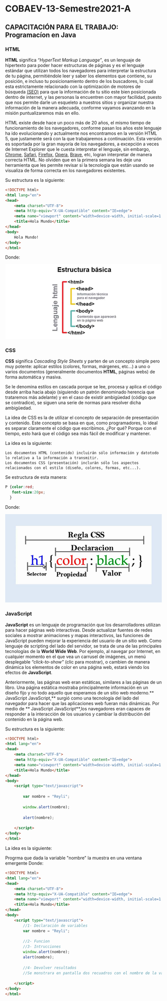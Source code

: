# COBAEV-13-Semestre2021-A

## CAPACITACIÓN PARA EL TRABAJO: Programacíon en Java

### HTML

**HTML** significa *“HyperText Markup Language”*, es un lenguaje de hipertexto para poder hacer estructuras de páginas y es el lenguaje estándar que utilizan todos los navegadores para interpretar la estructura de tu página, permitiéndole leer y saber los elementos que contiene, su posición, e incluso tu posicionamiento dentro de los buscadores, lo cuál esta estrictamente relacionado con la optimización de motores de búsqueda [(SEO)](https://www.cyberclick.es/inbound-marketing/seo "(SEO)") para que la información de tu sitio este bien posicionada dentro de internet, y las personas la encuentren con mayor facilidad, puesto que nos permite darle un esqueleto a nuestros sitios y organizar nuestra información de la manera adecuada, conforme vayamos avanzando en la misión puntualizaremos más en ello.

HTML existe desde hace un poco más de 20 años, el mismo tiempo de funcionamiento de los navegadores, conforme pasan los años este lenguaje ha ido evolucionando y actualmente nos encontramos en la versión HTML 5, que justamente será con la que trabajaremos a continuación. Esta versión es soportada por la gran mayoría de los navegadores, a excepción a veces de Internet Explorer que le cuesta interpretar el lenguaje, sin embargo, [Chrome](https://www.google.com/intl/es-419/chrome/ "Chrome"), [Safari](https://www.apple.com/mx/safari/ "Safari"), [Firefox](https://www.mozilla.org/es-MX/firefox/new/ "Firefox"), [Opera](https://www.opera.com/es "Opera"), [Brave](https://brave.com/es/ "Brave"), etc, logran interpretar de manera correcta HTML. No olviden que en la primera semana les deje una herramienta que les permite revisar si la tecnología que están usando se visualiza de forma correcta en los navegadores existentes.



Su estructura es la siguiente:
```html
<!DOCTYPE html>
<html lang="en">
<head>
    <meta charset="UTF-8">
    <meta http-equiv="X-UA-Compatible" content="IE=edge">
    <meta name="viewport" content="width=device-width, initial-scale=1.0">
    <title>Hola Mundo</title>
</head>
<body>
    Hola Mundo!
</body>
</html>

```
 Donde:

![Estructura](https://github.com/Hector17Felix/COBAEV-13-Semestre2021-A/blob/main/Imagenes/estructura-basica-de-una-pagina-web-en-html.jpg)

### CSS

**CSS** significa *Cascading Style Sheets* y parten de un concepto simple pero muy potente: aplicar estilos (colores, formas, márgenes, etc...) a uno o varios documentos (generalmente documentos **HTML**, páginas webs) de forma automática y masiva.

Se le denomina estilos en cascada porque se lee, procesa y aplica el código desde arriba hacia abajo (siguiendo un patrón denominado herencia que trataremos más adelante) y en el caso de existir ambigüedad (código que se contradice), se siguen una serie de normas para resolver dicha ambigüedad.

La idea de CSS es la de utilizar el concepto de separación de presentación y contenido. Este concepto se basa en que, como programadores, lo ideal es separar claramente el código que escribimos. ¿Por qué? Porque con el tiempo, esto hará que el código sea más fácil de modificar y mantener.

La idea es la siguiente:

    Los documentos HTML (contenido) incluirán sólo información y datotodo lo relativo a la información a transmitir.
    Los documentos CSS (presentación) inclurán sólo los aspectos relacionados con el estilo (diseño, colores, formas, etc...).

Se estructura de esta manera:
```css
P {color:red; 
   font-size:20px;
  }
```

Donde:

![Estructura](https://github.com/Hector17Felix/COBAEV-13-Semestre2021-A/blob/main/Imagenes/csses.jpg)


### JavaScript

**JavaScript** es un lenguaje de programación que los desarrolladores utilizan para hacer páginas web interactivas. Desde actualizar fuentes de redes sociales a mostrar animaciones y mapas interactivos, las funciones de JavaScript pueden mejorar la experiencia del usuario de un sitio web. Como lenguaje de scripting del lado del servidor, se trata de una de las principales tecnologías de la **World Wide Web**. Por ejemplo, al navegar por Internet, en cualquier momento en el que vea un carrusel de imágenes, un menú desplegable *“click-to-show”* (clic para mostrar), o cambien de manera dinámica los elementos de color en una página web, estará viendo los efectos de **JavaScript**.

Anteriormente, las páginas web eran estáticas, similares a las páginas de un libro. Una página estática mostraba principalmente información en un diseño fijo y no todo aquello que esperamos de un sitio web moderno.** JavaScript
JavaScript,** surgió como una tecnología del lado del navegador para hacer que las aplicaciones web fueran más dinámicas. Por medio de ** JavaScript
JavaScript**,los navegadores eran capaces de responder a la interacción de los usuarios y cambiar la distribución del contenido en la página web.

Su estructura es la siguiente:

```html
<!DOCTYPE html>
<html lang="en">
<head>
    <meta charset="UTF-8">
    <meta http-equiv="X-UA-Compatible" content="IE=edge">
    <meta name="viewport" content="width=device-width, initial-scale=1.0">
    <title>Hola Mundo</title>
</head>
<body>
    <script type="text/javascript">

        var nombre = "Reyli";

        window.alert(nombre);

        alert(nombre);

    </script>
</body>
</html>
```
La idea es la siguiente:

Progrma que dada la variable "nombre" la muestra en una ventana emergente
Donde:

```html
<!DOCTYPE html>
<html lang="en">
<head>
    <meta charset="UTF-8">
    <meta http-equiv="X-UA-Compatible" content="IE=edge">
    <meta name="viewport" content="width=device-width, initial-scale=1.0">
    <title>Hola Mundo</title>
</head>
<body>
    <script type="text/javascript">
        //1- Declaración de variables
        var nombre = "Reyli";

        //2- Funcion
        //3- Intrucciones
        window.alert(nombre);
        alert(nombre);

        //4- Devolver resultados
        //Se monstrara en pantalla dos recuadros con el nombre de la variable "nombre"

    </script>
</body>
</html>
```
